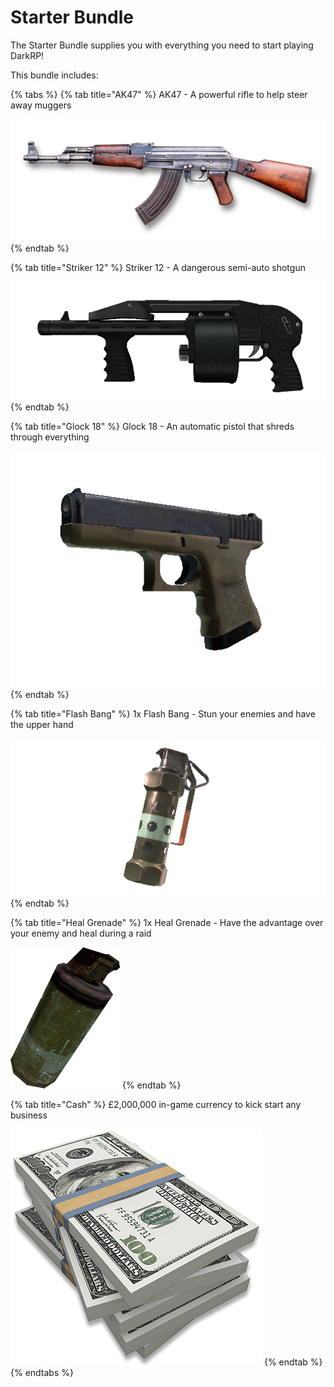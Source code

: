 # Starter Bundle

The Starter Bundle supplies you with everything you need to start playing DarkRP!

This bundle includes:

{% tabs %}
{% tab title="AK47" %}
AK47 - A powerful rifle to help steer away muggers

![](../.gitbook/assets/ak47.png)
{% endtab %}

{% tab title="Striker 12" %}
Striker 12 - A dangerous semi-auto shotgun



![](../.gitbook/assets/striker12.png)
{% endtab %}

{% tab title="Glock 18" %}
Glock 18 - An automatic pistol that shreds through everything



![](../.gitbook/assets/glock18.webp)
{% endtab %}

{% tab title="Flash Bang" %}
1x Flash Bang - Stun your enemies and have the upper hand



![](../.gitbook/assets/flashbang.webp)
{% endtab %}

{% tab title="Heal Grenade" %}
1x Heal Grenade - Have the advantage over your enemy and heal during a raid



![](../.gitbook/assets/healnade.PNG)
{% endtab %}

{% tab title="Cash" %}
£2,000,000 in-game currency to kick start any business&#x20;



![](../.gitbook/assets/money.png)
{% endtab %}
{% endtabs %}











